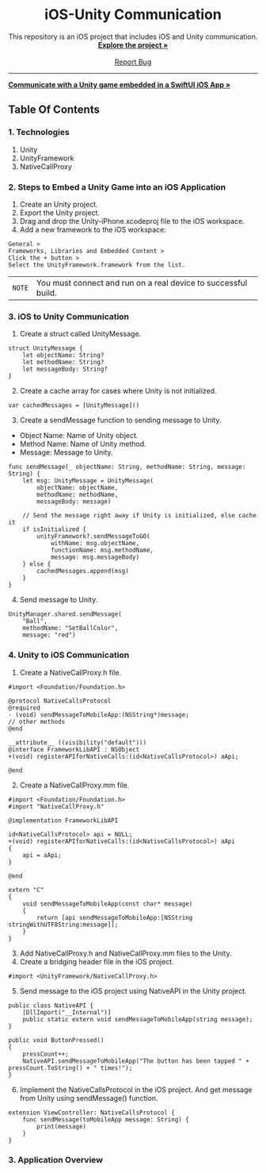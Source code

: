 <!-- PROJECT LOGO -->
<p align="center">
  <h1 align="center"> iOS-Unity Communication </h1>

  <p align="center">
    This repository is an iOS project that includes iOS and Unity communication.
    <br />
    <a href="https://github.com/betulcalik/ios-unity-communication/tree/main/ios-unity-communication"><strong>Explore the project »</strong></a>
    <br />
    <br />
    <a href="https://github.com/betulcalik/ios-unity-communication/issues">Report Bug</a>
  </p>
</p>

---
<!-- Article and code links -->

<a href="https://medium.com/mop-developers/communicate-with-a-unity-game-embedded-in-a-swiftui-ios-app-1cefb38ff439"><strong>Communicate with a Unity game embedded in a SwiftUI iOS App »</strong></a>

<!-- Table Of Contents -->

## Table Of Contents

### 1. Technologies
1. Unity
2. UnityFramework
3. NativeCallProxy

### 2. Steps to Embed a Unity Game into an iOS Application
1. Create an Unity project.
2. Export the Unity project.
3. Drag and drop the Unity-iPhone.xcodeproj file to the iOS workspace.
4. Add a new framework to the iOS workspace: 
```
General >
Frameworks, Libraries and Embedded Content >
Click the + button >
Select the UnityFramework.framework from the list.
```

| | |
|-|-|
|`NOTE` | You must connect and run on a real device to successful build. |

### 3. iOS to Unity Communication
1. Create a struct called UnityMessage.
```
struct UnityMessage {
    let objectName: String?
    let methodName: String?
    let messageBody: String?
}
```
2. Create a cache array for cases where Unity is not initialized.
```
var cachedMessages = [UnityMessage]()
```
3. Create a sendMessage function to sending message to Unity.
* Object Name: Name of Unity object.
* Method Name: Name of Unity method.
* Message: Message to Unity.

```
func sendMessage(_ objectName: String, methodName: String, message: String) {
    let msg: UnityMessage = UnityMessage(
        objectName: objectName,
        methodName: methodName,
        messageBody: message)

    // Send the message right away if Unity is initialized, else cache it
    if isInitialized {
        unityFramework?.sendMessageToGO(
            withName: msg.objectName,
            functionName: msg.methodName,
            message: msg.messageBody)
    } else {
        cachedMessages.append(msg)
    }
}
```
4. Send message to Unity.
```
UnityManager.shared.sendMessage(
    "Ball",
    methodName: "SetBallColor",
    message: "red")
```

### 4. Unity to iOS Communication

1. Create a NativeCallProxy.h file.

```
#import <Foundation/Foundation.h>

@protocol NativeCallsProtocol
@required
- (void) sendMessageToMobileApp:(NSString*)message;
// other methods
@end

__attribute__ ((visibility("default")))
@interface FrameworkLibAPI : NSObject
+(void) registerAPIforNativeCalls:(id<NativeCallsProtocol>) aApi;

@end
```

2. Create a NativeCallProxy.mm file.

```
#import <Foundation/Foundation.h>
#import "NativeCallProxy.h"

@implementation FrameworkLibAPI

id<NativeCallsProtocol> api = NULL;
+(void) registerAPIforNativeCalls:(id<NativeCallsProtocol>) aApi
{
    api = aApi;
}

@end

extern "C"
{
    void sendMessageToMobileApp(const char* message)
    {
        return [api sendMessageToMobileApp:[NSString stringWithUTF8String:message]];
    }
}
```

3. Add NativeCallProxy.h and NativeCallProxy.mm files to the Unity.
4. Create a bridging header file in the iOS project.

```
#import <UnityFramework/NativeCallProxy.h>
```

5. Send message to the iOS project using NativeAPI in the Unity project.

```
public class NativeAPI {
    [DllImport("__Internal")]
    public static extern void sendMessageToMobileApp(string message);
}

public void ButtonPressed()
{
    pressCount++;
    NativeAPI.sendMessageToMobileApp("The button has been tapped " + pressCount.ToString() + " times!");
}

```

6. Implement the NativeCallsProtocol in the iOS project. And get message from Unity using sendMessage() function.

```
extension ViewController: NativeCallsProtocol {
    func sendMessage(toMobileApp message: String) {
        print(message)
    }
}
```

### 3. Application Overview

